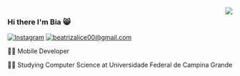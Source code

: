 <img align='right' src="https://github-readme-stats.vercel.app/api?username=ibiaalice&show_icons=true">

### Hi there I'm Bia :smile_cat:



[![Instagram](https://img.shields.io/static/v1?label=Instagram&message=%20&color=orange&logo=Instagram&style=flat-square&logoColor=white)](https://www.instagram.com/ibiaalice/)
[![beatrizalice00@gmail.com](https://img.shields.io/static/v1?label=beatrizalice00@gmail.com&message=%20&color=red&logo=gmail&style=flat-square&logoColor=white)](mailto:beatrizalice00@gmail.com)

  
  
👨‍💻 Mobile Developer 

👨‍🎓 Studying Computer Science at Universidade Federal de Campina Grande




